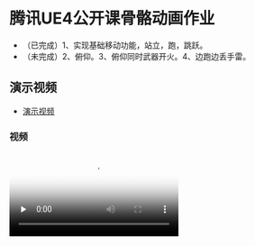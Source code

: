 # 腾讯UE4公开课骨骼动画作业
- （已完成）1、实现基础移动功能，站立，跑，跳跃。
- （未完成）2、俯仰。3、俯仰同时武器开火。4、边跑边丢手雷。

## 演示视频
- [演示视频](1a03128f9bc66f27fa5e455ff75a813f.mp4)

### 视频
<video id="video" controls="" preload="none" poster="封面">
      <source id="mp4" src="1a03128f9bc66f27fa5e455ff75a813f.mp4" type="video/mp4">
</videos>
